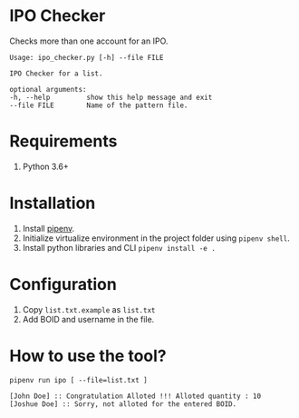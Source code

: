 # IPO Checker
Checks more than one account for an IPO.

    Usage: ipo_checker.py [-h] --file FILE

    IPO Checker for a list.

    optional arguments:
    -h, --help         show this help message and exit
    --file FILE        Name of the pattern file.


# Requirements
1. Python 3.6+

# Installation
1. Install [pipenv](https://pipenv.pypa.io/en/latest/).
2. Initialize virtualize environment in the project folder using `pipenv shell`.
3. Install python libraries and CLI `pipenv install -e .`

# Configuration
1. Copy `list.txt.example` as `list.txt`
2. Add BOID and username in the file.

# How to use the tool?
    pipenv run ipo [ --file=list.txt ]

    [John Doe] :: Congratulation Alloted !!! Alloted quantity : 10
    [Joshue Doe] :: Sorry, not alloted for the entered BOID.
